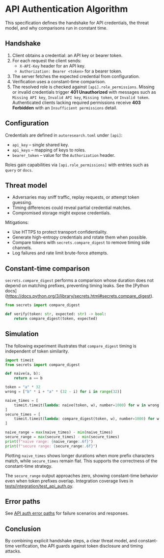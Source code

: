 # API Authentication Algorithm

This specification defines the handshake for API credentials, the threat
model, and why comparisons run in constant time.

## Handshake

1. Client obtains a credential: an API key or bearer token.
2. For each request the client sends:
   - `X-API-Key` header for an API key.
   - `Authorization: Bearer <token>` for a bearer token.
3. The server fetches the expected credential from configuration.
4. Verification uses a constant-time comparison.
5. The resolved role is checked against ``[api].role_permissions``.
   Missing or invalid credentials trigger **401 Unauthorized** with messages
   such as ``Missing API key``, ``Invalid API key``, ``Missing token``, or
   ``Invalid token``. Authenticated clients lacking required permissions
   receive **403 Forbidden** with an ``Insufficient permissions`` detail.

## Configuration

Credentials are defined in `autoresearch.toml` under `[api]`:

- `api_key` – single shared key.
- `api_keys` – mapping of keys to roles.
- `bearer_token` – value for the `Authorization` header.

Roles gain capabilities via `[api.role_permissions]` with entries such as
`query` or `docs`.

## Threat model

- Adversaries may sniff traffic, replay requests, or attempt token guessing.
- Timing differences could reveal partial credential matches.
- Compromised storage might expose credentials.

Mitigations:

- Use HTTPS to protect transport confidentiality.
- Generate high-entropy credentials and rotate them when possible.
- Compare tokens with `secrets.compare_digest` to remove timing side channels.
- Log failures and rate limit brute-force attempts.

## Constant-time comparison

`secrets.compare_digest` performs a comparison whose duration does not depend on
matching prefixes, preventing timing leaks. See the [Python docs]
(https://docs.python.org/3/library/secrets.html#secrets.compare_digest).

```python
from secrets import compare_digest

def verify(token: str, expected: str) -> bool:
    return compare_digest(token, expected)
```

## Simulation

The following experiment illustrates that `compare_digest` timing is independent
of token similarity.

```python
import timeit
from secrets import compare_digest

def naive(a, b):
    return a == b

token = "a" * 32
wrong = ["b" * i + "a" * (32 - i) for i in range(32)]

naive_times = [
    timeit.timeit(lambda: naive(token, w), number=1000) for w in wrong
]
secure_times = [
    timeit.timeit(lambda: compare_digest(token, w), number=1000) for w in wrong
]

naive_range = max(naive_times) - min(naive_times)
secure_range = max(secure_times) - min(secure_times)
print(f"naive range: {naive_range:.6f}")
print(f"secure range: {secure_range:.6f}")
```

Plotting `naive_times` shows longer durations when more prefix characters match,
while `secure_times` remain flat. This supports the correctness of the
constant-time strategy.

The `secure_range` output approaches zero, showing constant-time behavior even
when token prefixes overlap. Integration coverage lives in
[tests/integration/test_api_auth.py](../../tests/integration/test_api_auth.py).

## Error paths

See [API auth error paths](api_auth_error_paths.md) for failure scenarios and
responses.

## Conclusion

By combining explicit handshake steps, a clear threat model, and constant-time
verification, the API guards against token disclosure and timing attacks.
